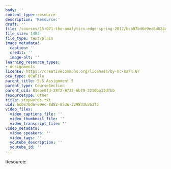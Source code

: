 ```yaml
---
body: ''
content_type: resource
description: 'Resource:'
draft: ''
file: /courses/15-071-the-analytics-edge-spring-2017/bcb87bd6e9ec8d828a362298d36363f5_stopwords.txt
file_size: 1483
file_type: text/plain
image_metadata:
  caption: ''
  credit: ''
  image-alt: ''
learning_resource_types:
- Assignments
license: https://creativecommons.org/licenses/by-nc-sa/4.0/
ocw_type: OCWFile
parent_title: 5.5 Assignment 5
parent_type: CourseSection
parent_uid: 81eae0fd-28f2-8733-6b79-2210ba33dfbb
resourcetype: Other
title: stopwords.txt
uid: bcb87bd6-e9ec-8d82-8a36-2298d36363f5
video_files:
  video_captions_file: ''
  video_thumbnail_file: ''
  video_transcript_file: ''
video_metadata:
  video_speakers: ''
  video_tags: ''
  youtube_description: ''
  youtube_id: ''
---
```

Resource: